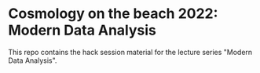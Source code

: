 # Cosmology on the beach 2022: Modern Data Analysis

This repo contains the hack session material for the lecture series "Modern Data Analysis".
